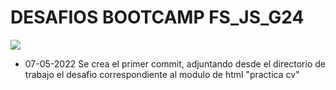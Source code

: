 # DESAFIOS BOOTCAMP FS_JS_G24

![](https://desafiolatam.com/assets/home/logo-academia-bla-790873cdf66b0e681dfbe640ace8a602f5330bec301c409744c358330e823ae3.png)

- 07-05-2022 Se crea el primer commit, adjuntando desde el directorio de trabajo el desafio correspondiente al modulo de html "practica cv"
